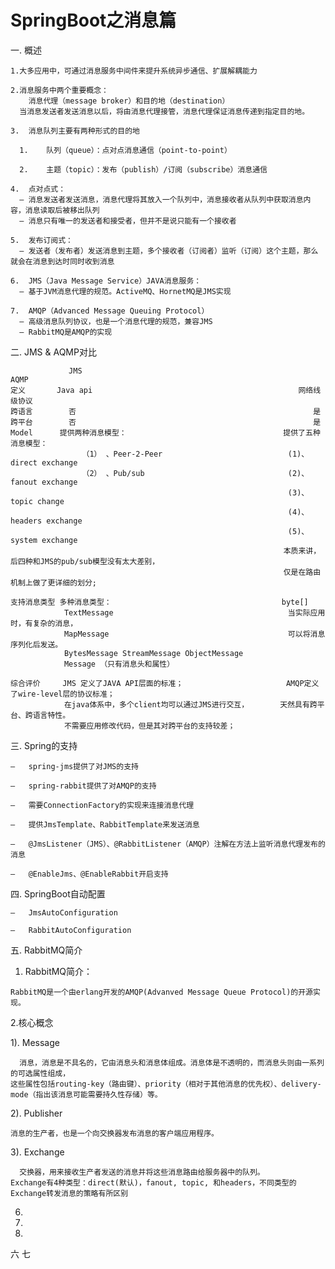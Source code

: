 # SpringBoot之消息篇

一. 概述
    
    1.大多应用中，可通过消息服务中间件来提升系统异步通信、扩展解耦能力
    
    2.消息服务中两个重要概念：
        消息代理（message broker）和目的地（destination）
      当消息发送者发送消息以后，将由消息代理接管，消息代理保证消息传递到指定目的地。
    
    3.	消息队列主要有两种形式的目的地
    
      1.	队列（queue）：点对点消息通信（point-to-point）
      
      2.	主题（topic）：发布（publish）/订阅（subscribe）消息通信
      
    4.	点对点式：
      –	消息发送者发送消息，消息代理将其放入一个队列中，消息接收者从队列中获取消息内容，消息读取后被移出队列
      –	消息只有唯一的发送者和接受者，但并不是说只能有一个接收者
    
    5.	发布订阅式：
      –	发送者（发布者）发送消息到主题，多个接收者（订阅者）监听（订阅）这个主题，那么就会在消息到达时同时收到消息
    
    6.	JMS（Java Message Service）JAVA消息服务：
      –	基于JVM消息代理的规范。ActiveMQ、HornetMQ是JMS实现
    
    7.	AMQP（Advanced Message Queuing Protocol）
      –	高级消息队列协议，也是一个消息代理的规范，兼容JMS
      –	RabbitMQ是AMQP的实现


二. JMS & AQMP对比

                 JMS                                                    AQMP
    定义       Java api                                              网络线级协议
    跨语言        否                                                     是
    跨平台        否                                                     是
    Model      提供两种消息模型：                                   提供了五种消息模型：
                    （1）	、Peer-2-Peer                            (1)、direct exchange
                    （2）	、Pub/sub                                (2)、fanout exchange
                                                                  (3)、topic change
                                                                  (4)、headers exchange
                                                                  (5)、system exchange
                                                                 本质来讲，后四种和JMS的pub/sub模型没有太大差别，
                                                                 仅是在路由机制上做了更详细的划分;
                                                                 
    支持消息类型 多种消息类型：                                      byte[]
                TextMessage                                       当实际应用时，有复杂的消息，  
                MapMessage                                        可以将消息序列化后发送。                        
                BytesMessage StreamMessage ObjectMessage
                Message （只有消息头和属性）                                          
                
    综合评价     JMS 定义了JAVA API层面的标准；                       AMQP定义了wire-level层的协议标准；
                在java体系中，多个client均可以通过JMS进行交互，       天然具有跨平台、跨语言特性。                                 
                不需要应用修改代码，但是其对跨平台的支持较差；
                    
三. Spring的支持
    
    –	spring-jms提供了对JMS的支持
    
    –	spring-rabbit提供了对AMQP的支持
    
    –	需要ConnectionFactory的实现来连接消息代理
    
    –	提供JmsTemplate、RabbitTemplate来发送消息
    
    –	@JmsListener（JMS）、@RabbitListener（AMQP）注解在方法上监听消息代理发布的消息
    
    –	@EnableJms、@EnableRabbit开启支持

四. SpringBoot自动配置
  
    –	JmsAutoConfiguration
    
    –	RabbitAutoConfiguration
    
五. RabbitMQ简介
  
  1. RabbitMQ简介：
  
    RabbitMQ是一个由erlang开发的AMQP(Advanved Message Queue Protocol)的开源实现。
    
  2.核心概念
  
  1). Message
    
      消息，消息是不具名的，它由消息头和消息体组成。消息体是不透明的，而消息头则由一系列的可选属性组成，
    这些属性包括routing-key（路由键）、priority（相对于其他消息的优先权）、delivery-mode（指出该消息可能需要持久性存储）等。
    
  2). Publisher
    
    消息的生产者，也是一个向交换器发布消息的客户端应用程序。
  
  3). Exchange
    
      交换器，用来接收生产者发送的消息并将这些消息路由给服务器中的队列。
    Exchange有4种类型：direct(默认)，fanout, topic, 和headers，不同类型的Exchange转发消息的策略有所区别
  
  6.
  7.
  8.



六
七
    
    
    
    
    
    
    
    
    
    
    
    
    
    
    
    
    
    
    
    
    
    
